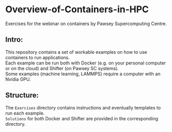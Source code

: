 # Overview-of-Containers-in-HPC
Exercises for the webinar on containers by Pawsey Supercomputing Centre.

Intro:
------
This repository contains a set of workable examples on how to use containers to run applications.  
Each example can be run both with Docker (e.g. on your personal computer or on the cloud) and Shifter (on Pawsey SC systems).  
Some examples (machine learning, LAMMPS) require a computer with an Nvidia GPU.

Structure:
----------
The `Exercises` directory contains instructions and eventually templates to run each example.  
`Solutions` for both Docker and Shifter are provided in the corresponding directory.
